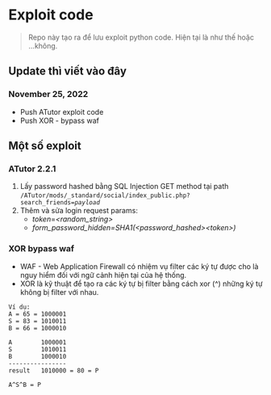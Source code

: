 # Exploit code

> Repo này tạo ra để lưu exploit python code. Hiện tại là như thế hoặc ...không.
## Update thì viết vào đây

### November 25, 2022
- Push ATutor exploit code
- Push XOR - bypass waf

## Một số exploit

### ATutor 2.2.1
1. Lấy password hashed bằng  SQL Injection GET method tại path `/ATutor/mods/_standard/social/index_public.php?search_friends=`*`payload`*
2. Thêm và sửa login request params:
    - *token*=*<random_string>*
    - *form_password_hidden=SHA1(<password_hashed>\<token>)*

### XOR bypass waf

- WAF - Web Application Firewall có nhiệm vụ filter các ký tự được cho là nguy hiểm đối với ngữ cảnh hiện tại của hệ thống.
- XOR là kỹ thuật để tạo ra các ký tự bị filter bằng cách xor (^) những ký tự không bị filter  với nhau.
```
Ví dụ:
A = 65 = 1000001 
S = 83 = 1010011
B = 66 = 1000010

A        1000001
S        1010011
B        1000010 
---------------- 
result   1010000 = 80 = P 

A^S^B = P
```
